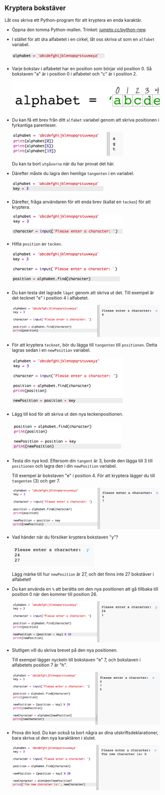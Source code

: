 ## Kryptera bokstäver

Låt oss skriva ett Python-program för att kryptera en enda karaktär.

+ Öppna den tomma Python-mallen. Trinket: <a href="http://jumpto.cc/python-new" target="_blank">jumpto.cc/python-new</a>.

+ I stället för att dra alfabetet i en cirkel, låt oss skriva ut som en `alfabet` variabel.
    
    ![skärmdump](images/messages-alphabet.png)

+ Varje bokstav i alfabetet har en position som börjar vid position 0. Så bokstaven "a" är i position 0 i alfabetet och "c" är i position 2.
    
    ![skärmdump](images/messages-array.png)

+ Du kan få ett brev från ditt `alfabet` variabel genom att skriva positionen i fyrkantiga parenteser.
    
    ![skärmdump](images/messages-alphabet-array.png)
    
    Du kan ta bort `utgåvorna` när du har provat det här.

+ Därefter måste du lagra den hemliga `tangenten` i en variabel.
    
    ![skärmdump](images/messages-key.png)

+ Därefter, fråga användaren för ett enda brev (kallat en `tecken`) för att kryptera.
    
    ![skärmdump](images/messages-character.png)

+ Hitta `position` av `tecken`.
    
    ![skärmdump](images/messages-position.png)

+ Du kan testa det lagrade `läget` genom att skriva ut det. Till exempel är det tecknet "e" i position 4 i alfabetet.
    
    ![skärmdump](images/messages-position-test.png)

+ För att kryptera `tecknet`, bör du lägga till `tangenten` till `positionen`. Detta lagras sedan i en `newPosition` variabel.
    
    ![skärmdump](images/messages-newposition.png)

+ Lägg till kod för att skriva ut den nya teckenpositionen.
    
    ![skärmdump](images/messages-newposition-print.png)

+ Testa din nya kod. Eftersom din `tangent` är 3, borde den lägga till 3 till `positionen` och lagra den i din `newPosition` variabel.
    
    Till exempel är bokstaven "e" i position 4. För att kryptera lägger du till `tangenten` (3) och ger 7.
    
    ![skärmdump](images/messages-newposition-test.png)

+ Vad händer när du försöker kryptera bokstaven "y"?
    
    ![skärmdump](images/messages-modulus-bug.png)
    
    Lägg märke till hur `newPosition` är 27, och det finns inte 27 bokstäver i alfabetet!

+ Du kan använda en `%` att berätta om den nya positionen att gå tillbaka till position 0 när den kommer till position 26.
    
    ![skärmdump](images/messages-modulus.png)

+ Slutligen vill du skriva brevet på den nya positionen.
    
    Till exempel lägger nyckeln till bokstaven "e" 7, och bokstaven i alfabetets position 7 är "h".
    
    ![skärmdump](images/messages-newcharacter.png)

+ Prova din kod. Du kan också ta bort några av dina utskriftsdeklarationer, bara skriva ut den nya karaktären i slutet.
    
    ![skärmdump](images/messages-enc-test.png)